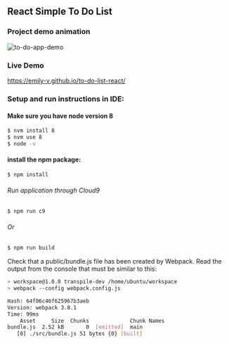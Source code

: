 ## React Simple To Do List

### Project demo animation
![to-do-app-demo](https://media.giphy.com/media/FDtZgR9yZJVMOxJTCT/giphy.gif)

### Live Demo
https://emily-v.github.io/to-do-list-react/

### Setup and run instructions in IDE:

#### Make sure you have node version 8
```sh
$ nvm install 8
$ nvm use 8
$ node -v
```
#### install the npm package:
```
$ npm install
```

###### Run application through Cloud9
```
$ npm run c9
```
###### Or
```sh
$ npm run build
```

Check that a public/bundle.js file has been created by Webpack. Read the output from the console that must be similar to this:

```sh
> workspace@1.0.0 transpile-dev /home/ubuntu/workspace
> webpack --config webpack.config.js

Hash: 64f06c46f625967b3aeb
Version: webpack 3.8.1
Time: 99ms
    Asset     Size  Chunks             Chunk Names
bundle.js  2.52 kB       0  [emitted]  main
   [0] ./src/bundle.js 51 bytes {0} [built]
```
